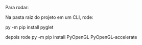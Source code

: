 Para rodar:

Na pasta raiz do projeto em um CLI, rode:

py -m pip install pyglet

depois rode
py -m pip install PyOpenGL PyOpenGL-accelerate

